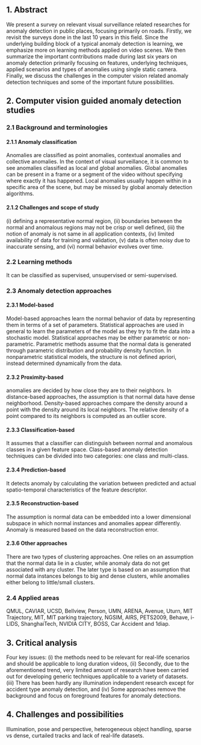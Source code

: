 <h2>1. Abstract</h2>
We present a survey on relevant visual surveillance related researches for anomaly detection in public places, focusing primarily on roads. Firstly, we revisit the surveys done in the last 10 years in this field. Since the underlying building block of a typical anomaly detection is learning, we emphasize more on learning methods applied on video scenes. We then summarize the important contributions made during last six years on anomaly detection primarily focusing on features, underlying techniques, applied scenarios and types of anomalies using single static camera. Finally, we discuss the challenges in the computer vision related anomaly detection techniques and some of the important future possibilities.
<h2>2. Computer vision guided anomaly detection studies</h2>
<h3>2.1 Background and terminologies</h3>
<h4>2.1.1 Anomaly classification</h4>
Anomalies are classified as point anomalies, contextual anomalies and collective anomalies. In the context of visual surveillance, it is common to see anomalies classified as local and global anomalies. Global anomalies can be present in a frame or a segment of the video without specifying where exactly it has happened. Local anomalies usually happen within in a specific area of the scene, but may be missed by global anomaly detection algorithms.
<h4>2.1.2 Challenges and scope of study</h4>
(i) defining a representative normal region, (ii) boundaries between the normal and anomalous regions may not be crisp or well defined, (iii) the notion of anomaly is not same in all application contexts, (iv) limited availability of data for training and validation, (v) data is often noisy due to inaccurate sensing, and (vi) normal behavior evolves over time.
<h3>2.2 Learning methods</h3>
It can be classified as supervised, unsupervised or semi-supervised.
<h3>2.3 Anomaly detection approaches</h3>
<h4>2.3.1 Model-based</h4>
Model-based approaches learn the normal behavior of data by representing them in terms of a set of parameters. Statistical approaches are used in general to learn the parameters of the model as they try to fit the data into a stochastic model. Statistical approaches may be either parametric or non-parametric. Parametric methods assume that the normal data is generated through parametric distribution and probability density function. In nonparametric statistical models, the structure is not defined apriori, instead determined dynamically from the data.
<h4>2.3.2 Proximity-based</h4>
anomalies are decided by how close they are to their neighbors. In distance-based approaches, the assumption is that normal data have dense neighborhood. Density-based approaches compare the density around a point with the density around its local neighbors. The relative density of a point compared to its neighbors is computed as an outlier score.
<h4>2.3.3 Classification-based</h4>
It assumes that a classifier can distinguish between normal and anomalous classes in a given feature space. Class-based anomaly detection techniques can be divided into two categories: one class and multi-class.
<h4>2.3.4 Prediction-based</h4>
It detects anomaly by calculating the variation between predicted and actual spatio-temporal characteristics of the feature descriptor.
<h4>2.3.5 Reconstruction-based</h4>
The assumption is normal data can be embedded into a lower dimensional subspace in which normal instances and anomalies appear differently. Anomaly is measured based on the data reconstruction error.
<h4>2.3.6 Other approaches</h4>
There are two types of clustering approaches. One relies on an assumption that the normal data lie in a cluster, while anomaly data do not get associated with any cluster. The later type is based on an assumption that normal data instances belongs to big and dense clusters, while anomalies either belong to little/small clusters.
<h3>2.4 Applied areas</h3>
QMUL, CAVIAR, UCSD, Bellview, Person, UMN, ARENA, Avenue, Uturn, MIT Trajectory, MIT, MIT parking trajectory, NGSIM, AIRS, PETS2009, Behave, i-LIDS, ShanghaiTech, NVIDIA CITY, BOSS, Car Accident and 1diap.
<h2>3. Critical analysis</h2>
Four key issues: (i) the methods need to be relevant for real-life scenarios and should be applicable to long duration videos, (ii) Secondly, due to the aforementioned trend, very limited amount of research have been carried out for developing generic techniques applicable to a variety of datasets. (iii) There has been hardly any illumination independent research except for accident type anomaly detection, and (iv) Some approaches remove the background and focus on foreground features for anomaly detections.
<h2>4. Challenges and possibilities</h2>
Illumination, pose and perspective, heterogeneous object handling, sparse vs dense, curtailed tracks and lack of real-life datasets.